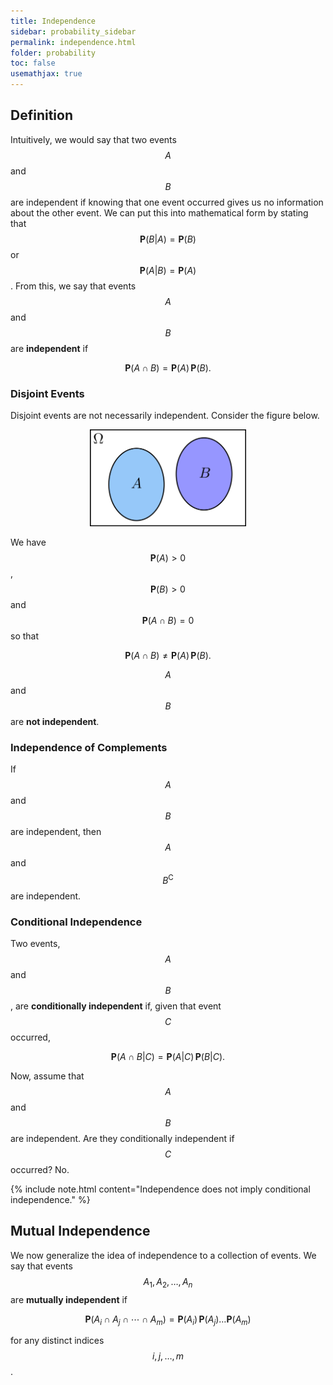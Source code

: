 ```yaml
---
title: Independence
sidebar: probability_sidebar
permalink: independence.html
folder: probability
toc: false
usemathjax: true
---
```


## Definition

Intuitively, we would say that two events $$A$$ and $$B$$ are independent if knowing that one event occurred gives us no information about the other event. We can put this into mathematical form by stating that $$\mathbf{P}(B\lvert A)=\mathbf{P}(B)$$ or $$\mathbf{P}(A\lvert B)=\mathbf{P}(A)$$. From this, we say that events $$A$$ and $$B$$ are **independent** if

$$\mathbf{P}(A\cap B)=\mathbf{P}(A)\,\mathbf{P}(B).$$

### Disjoint Events

Disjoint events are not necessarily independent. Consider the figure below.

<p align="center">
  <img src="images/prob/indep.png" style="width:250px;height:auto;"/>
</p>

We have $$\mathbf{P}(A)>0$$, $$\mathbf{P}(B)>0$$ and $$\mathbf{P}(A\cap B)=0$$ so that

$$\mathbf{P}(A\cap B)\neq\mathbf{P}(A)\,\mathbf{P}(B).$$

$$A$$ and $$B$$ are **not independent**.

### Independence of Complements

If $$A$$ and $$B$$ are independent, then $$A$$ and $$B^\mathsf{C}$$ are independent.

### Conditional Independence

Two events, $$A$$ and $$B$$, are **conditionally independent** if, given that event $$C$$ occurred,

$$\mathbf{P}(A\cap B\lvert C)=\mathbf{P}(A\lvert C)\,\mathbf{P}(B\lvert C).$$

Now, assume that $$A$$ and $$B$$ are independent. Are they conditionally independent if $$C$$ occurred? No.

{% include note.html content="Independence does not imply conditional independence." %}

## Mutual Independence

We now generalize the idea of independence to a collection of events. We say that events $$A_1, A_2,\ldots,A_n$$ are **mutually independent** if

$$\mathbf{P}(A_i\cap A_j\cap\cdots\cap A_m)=\mathbf{P}(A_i)\,\mathbf{P}(A_j)\ldots\mathbf{P}(A_m)$$

for any distinct indices $$i,j,\ldots,m$$.
